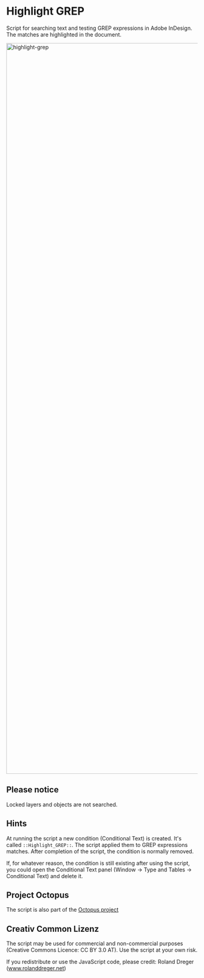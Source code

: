 ﻿# Highlight GREP

Script for searching text and testing GREP expressions in Adobe InDesign. The matches are highlighted in the document.

<img width="1920" alt="highlight-grep" src="https://github.com/user-attachments/assets/946b6e50-fc5d-44bc-9dcc-79ab3fc30978">

## Please notice

Locked layers and objects are not searched.
    
## Hints 

At running the script a new condition (Conditional Text) is created. It's called `::Highlight_GREP::`. The script applied them to GREP expressions matches. After completion of the script, the condition is normally removed.

If, for whatever reason, the condition is still existing after using the script, you could open the Conditional Text panel (Window → Type and Tables → Conditional Text) and delete it.

## Project Octopus

The script is also part of the [Octopus project](https://www.project-octopus.net/script-setup-baselinescript/)

## Creativ Common Lizenz

The script may be used for commercial and non-commercial purposes (Creative Commons Licence: CC BY 3.0 AT). Use the script at your own risk.

If you redistribute or use the JavaScript code, please credit: Roland Dreger (www.rolanddreger.net)
